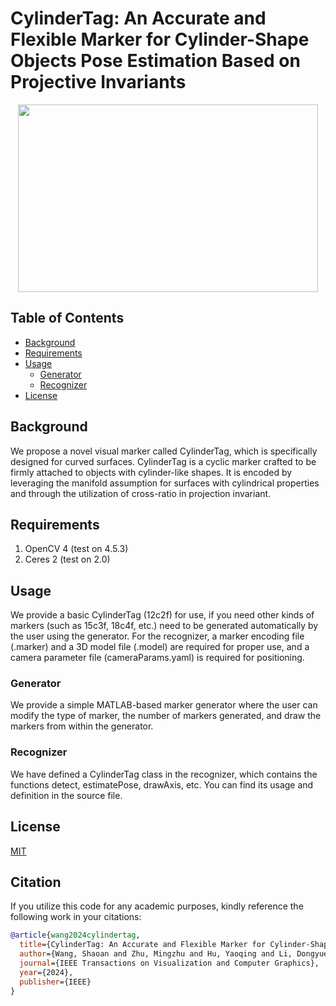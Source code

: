 # CylinderTag: An Accurate and Flexible Marker for Cylinder-Shape Objects Pose Estimation Based on Projective Invariants

<div align="center"> <img src="pose.bmp" width = 480 height = 300 /> </div>

## Table of Contents

- [Background](#background)
- [Requirements](#Requirements)
- [Usage](#usage)
	- [Generator](#generator)
  - [Recognizer](#Recognizer)
- [License](#License)

## Background

We propose a novel visual marker called CylinderTag, which is specifically designed for curved surfaces. CylinderTag is a cyclic marker crafted to be firmly attached to objects with cylinder-like shapes. It is encoded by leveraging the manifold assumption for surfaces with cylindrical properties and through the utilization of cross-ratio in projection invariant.

## Requirements

1. OpenCV 4 (test on 4.5.3)
2. Ceres 2 (test on 2.0)

## Usage

We provide a basic CylinderTag (12c2f) for use, if you need other kinds of markers (such as 15c3f, 18c4f, etc.) need to be generated automatically by the user using the generator. For the recognizer, a marker encoding file (.marker) and a 3D model file (.model) are required for proper use, and a camera parameter file (cameraParams.yaml) is required for positioning.

### Generator

We provide a simple MATLAB-based marker generator where the user can modify the type of marker, the number of markers generated, and draw the markers from within the generator.

### Recognizer

We have defined a CylinderTag class in the recognizer, which contains the functions detect, estimatePose, drawAxis, etc. You can find its usage and definition in the source file.

## License

[MIT](LICENSE)

## Citation
If you utilize this code for any academic purposes, kindly reference the following work in your citations:

```bibtex
@article{wang2024cylindertag,
  title={CylinderTag: An Accurate and Flexible Marker for Cylinder-Shape Objects Pose Estimation Based on Projective Invariants},
  author={Wang, Shaoan and Zhu, Mingzhu and Hu, Yaoqing and Li, Dongyue and Yuan, Fusong and Yu, Junzhi},
  journal={IEEE Transactions on Visualization and Computer Graphics},
  year={2024},
  publisher={IEEE}
}
```
